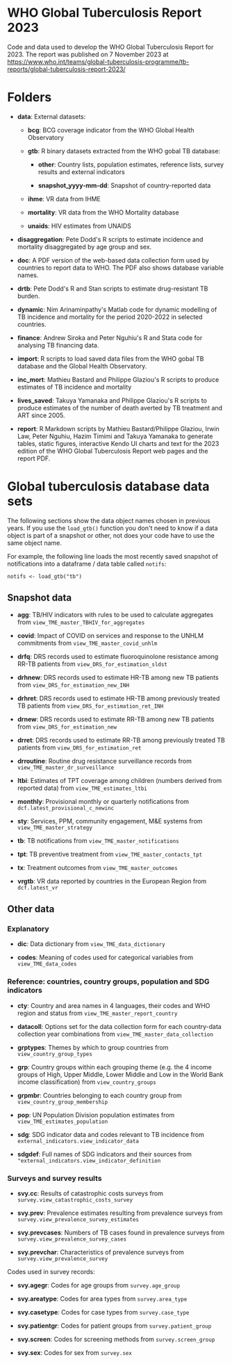 # WHO Global Tuberculosis Report 2023

Code and data used to develop the WHO Global Tuberculosis Report for 2023. The report was published on 7 November 2023 at https://www.who.int/teams/global-tuberculosis-programme/tb-reports/global-tuberculosis-report-2023/

# Folders

* **data**: External datasets:

  * **bcg**: BCG coverage indicator from the WHO Global Health Observatory

  * **gtb**: R binary datasets extracted from the WHO gobal TB database:

    * **other**: Country lists, population estimates, reference lists, survey results and external indicators

    * **snapshot_yyyy-mm-dd**: Snapshot of country-reported data

  * **ihme**: VR data from IHME

  * **mortality**: VR data from the WHO Mortality database

  * **unaids**: HIV estimates from UNAIDS

* **disaggregation**: Pete Dodd's R scripts to estimate incidence and mortality disaggregated by age group and sex.

* **doc**: A PDF version of the web-based data collection form used by countries to report data to WHO. The PDF also shows database variable names.

* **drtb**: Pete Dodd's R and Stan scripts to estimate drug-resistant TB burden.

* **dynamic**: Nim Arinaminpathy's Matlab code for dynamic modelling of TB incidence and mortality for the period 2020-2022 in selected countries.

* **finance**: Andrew Siroka and Peter Nguhiu's R and Stata code for analysing TB financing data.

* **import**: R scripts to load saved data files from the WHO gobal TB database and the Global Health Observatory.

* **inc_mort**: Mathieu Bastard and Philippe Glaziou's R scripts to produce estimates of TB incidence and mortality

* **lives_saved**: Takuya Yamanaka and Philippe Glaziou's R scripts to produce estimates of the number of death averted by TB treatment and ART since 2005.

* **report**: R Markdown scripts by Mathieu Bastard/Philippe Glaziou, Irwin Law, Peter Nguhiu, Hazim Timimi and Takuya Yamanaka to generate tables, static figures, interactive Kendo UI charts and text for the 2023 edition of the WHO Global Tuberculosis Report web pages and the report PDF. 

# Global tuberculosis database data sets

The following sections show the data object names chosen in previous years. If you use the `load_gtb()` function you don't need to know if a data object is part of a snapshot or other, not does your code have to use the same object name.

For example, the following line loads the most recently saved snapshot of notifications into a dataframe / data table called `notifs`:
```
notifs <- load_gtb("tb")
```

## Snapshot data

* **agg**: TB/HIV indicators with rules to be used to calculate aggregates from `view_TME_master_TBHIV_for_aggregates`

* **covid**: Impact of COVID on services and response to the UNHLM commitments from `view_TME_master_covid_unhlm`

* **drfq**: DRS records used to estimate fluoroquinolone resistance among RR-TB patients from `view_DRS_for_estimation_sldst`

* **drhnew**: DRS records used to estimate HR-TB among new TB patients from `view_DRS_for_estimation_new_INH`

* **drhret**: DRS records used to estimate HR-TB among previously treated TB patients from `view_DRS_for_estimation_ret_INH`

* **drnew**: DRS records used to estimate RR-TB among new TB patients from `view_DRS_for_estimation_new`

* **drret**: DRS records used to estimate RR-TB among previously treated TB patients from `view_DRS_for_estimation_ret`

* **drroutine**: Routine drug resistance surveillance records from `view_TME_master_dr_surveillance`

* **ltbi**: Estimates of TPT coverage among children (numbers derived from reported data) from `view_TME_estimates_ltbi`

* **monthly**: Provisional monthly or quarterly notifications from `dcf.latest_provisional_c_newinc`

* **sty**: Services, PPM, community engagement, M&E systems from `view_TME_master_strategy`

* **tb**: TB notifications from `view_TME_master_notifications`

* **tpt**: TB preventive treatment from `view_TME_master_contacts_tpt`

* **tx**: Treatment outcomes from `view_TME_master_outcomes`

* **vrgtb**: VR data reported by countries in the European Region from `dcf.latest_vr`


## Other data

### Explanatory 

* **dic**: Data dictionary from `view_TME_data_dictionary`

* **codes**: Meaning of codes used for categorical variables from `view_TME_data_codes`

### Reference: countries, country groups, population and SDG indicators

* **cty**: Country and area names in 4 languages, their codes and WHO region and status from `view_TME_master_report_country`

* **datacoll**: Options set for the data collection form for each country-data collection year combinations from `view_TME_master_data_collection`

* **grptypes**: Themes by which to group countries from `view_country_group_types`

* **grp**: Country groups within each grouping theme (e.g. the 4 income groups of High, Upper Middle, Lower Middle and Low in the World Bank income classification) from `view_country_groups`

* **grpmbr**: Countries belonging to each country group from `view_country_group_membership`

* **pop**: UN Population Division population estimates from `view_TME_estimates_population`

* **sdg**: SDG indicator data and codes relevant to TB incidence from `external_indicators.view_indicator_data`

* **sdgdef**: Full names of SDG indicators and their sources from `"external_indicators.view_indicator_definition`

### Surveys and survey results

* **svy.cc**: Results of catastrophic costs surveys from `survey.view_catastrophic_costs_survey`

* **svy.prev**: Prevalence estimates resulting from prevalence surveys from `survey.view_prevalence_survey_estimates`

* **svy.prevcases**: Numbers of TB cases found in prevalence surveys from `survey.view_prevalence_survey_cases`

* **svy.prevchar**: Characteristics of prevalence surveys from `survey.view_prevalence_survey`

Codes used in survey records:

* **svy.agegr**: Codes for age groups from `survey.age_group`

* **svy.areatype**: Codes for area types from `survey.area_type`

* **svy.casetype**: Codes for case types from `survey.case_type`

* **svy.patientgr**: Codes for patient groups from `survey.patient_group`

* **svy.screen**: Codes for screening methods from `survey.screen_group`

* **svy.sex**: Codes for sex from `survey.sex`
